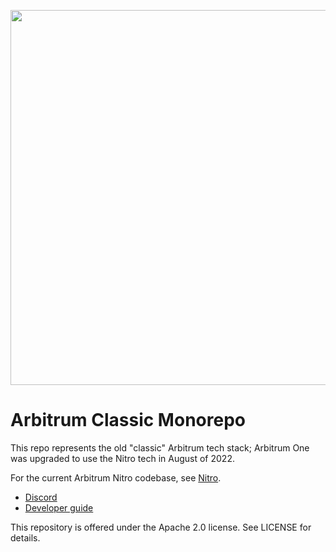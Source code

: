 
<p align="center"><img src="docs/assets/arbitrum_horizontal_logo.png" width="600"></p>

# Arbitrum Classic Monorepo

This repo represents the old "classic" Arbitrum tech stack; Arbitrum One was upgraded to use the Nitro tech in August of 2022. 

For the current Arbitrum Nitro codebase, see [Nitro](https://github.com/OffchainLabs/nitro).

- [Discord](https://discord.gg/ZpZuw7p)
- [Developer guide](https://developer.offchainlabs.com)

This repository is offered under the Apache 2.0 license. See LICENSE for details.
